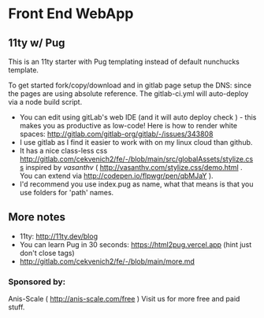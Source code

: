 
#  Front End WebApp
## 11ty w/ Pug

This is an 11ty starter with Pug templating instead of default nunchucks template.

To get started fork/copy/download and in gitlab page setup the DNS: since the pages are using absolute reference. The gitlab-ci.yml will auto-deploy via a node build script.

- You can edit using gitLab's web IDE (and it will auto deploy check ) - this makes you as productive as low-code! Here is how to render white spaces: http://gitlab.com/gitlab-org/gitlab/-/issues/343808 
- I use gitlab as I find it easier to work with on my linux cloud than github.
- It has a nice class-less css http://gitlab.com/cekvenich2/fe/-/blob/main/src/globalAssets/stylize.css inspired by *vasanthv* ( http://vasanthv.com/stylize.css/demo.html . You can extend via http://codepen.io/flpwgr/pen/qbMJaY ).
- I'd recommend you use index.pug as name, what that means is that you use folders for 'path' names.

## More notes
- 11ty: http://11ty.dev/blog
- You can learn Pug in 30 seconds: https://html2pug.vercel.app (hint just don't close tags)
- http://gitlab.com/cekvenich2/fe/-/blob/main/more.md

### Sponsored by:
Anis-Scale ( http://anis-scale.com/free )
Visit us for more free and paid stuff.